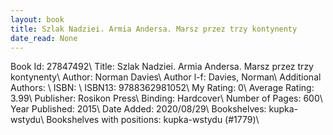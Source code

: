 ```yaml
---
layout: book
title: Szlak Nadziei. Armia Andersa. Marsz przez trzy kontynenty
date_read: None
---
```


Book Id: 27847492\ 
Title: Szlak Nadziei. Armia Andersa. Marsz przez trzy kontynenty\ 
Author: Norman Davies\ 
Author l-f: Davies, Norman\ 
Additional Authors: \ 
ISBN: \ 
ISBN13: 9788362981052\ 
My Rating: 0\ 
Average Rating: 3.99\ 
Publisher: Rosikon Press\ 
Binding: Hardcover\ 
Number of Pages: 600\ 
Year Published: 2015\ 
Date Added: 2020/08/29\ 
Bookshelves: kupka-wstydu\ 
Bookshelves with positions: kupka-wstydu (#1779)\ 

